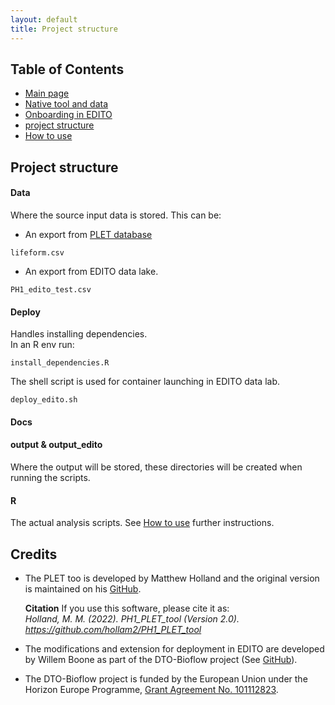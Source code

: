 ```yaml
---
layout: default
title: Project structure
---
```


## Table of Contents
- [Main page](index.md)
- [Native tool and data](PLET.md)
- [Onboarding in EDITO](EDITO.md)
- [project structure](project_structure.md)
- [How to use](usage.md)


## Project structure

#### Data
Where the source input data is stored. This can be:
- An export from [PLET database](https://www.dassh.ac.uk/lifeforms/)
```
lifeform.csv
```

- An export from EDITO data lake. 
```
PH1_edito_test.csv
```

#### Deploy
Handles installing dependencies. 
<br>
In an R env run: 
```
install_dependencies.R
```
The shell script is used for container launching in EDITO data lab.
```
deploy_edito.sh
```


#### Docs

#### output & output_edito
Where the output will be stored, these directories will be created when running the scripts.

#### R
The actual analysis scripts. See [How to use](usage.md) further instructions.


## Credits
- The PLET too is developed by Matthew Holland and the original version is maintained on his [GitHub](https://github.com/hollam2/PH1_PLET_tool).

	**Citation**
	If you use this software, please cite it as:<br>
	*Holland, M. M. (2022). PH1_PLET_tool (Version 2.0). https://github.com/hollam2/PH1_PLET_tool*

- The modifications and extension for deployment in EDITO are developed by Willem Boone as part of the DTO-Bioflow project (See [GitHub](https://github.com/willem0boone/EDITO_PH1)).

- The DTO-Bioflow project is funded by the European Union under the Horizon Europe Programme, [Grant Agreement No. 101112823](https://cordis.europa.eu/project/id/101112823/results).